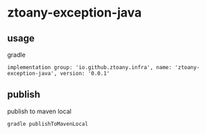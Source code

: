 # ztoany-exception-java

## usage

gradle

```
implementation group: 'io.github.ztoany.infra', name: 'ztoany-exception-java', version: '0.0.1'
```

## publish

publish to maven local

```shell
gradle publishToMavenLocal
```